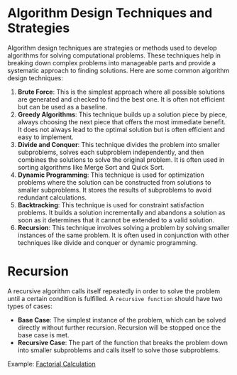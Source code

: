 # Algorithm Design Techniques and Strategies

Algorithm design techniques are strategies or methods used to develop algorithms for solving computational problems. These techniques help in breaking down complex problems into manageable parts and provide a systematic approach to finding solutions. Here are some common algorithm design techniques:

1. **Brute Force**: This is the simplest approach where all possible solutions are generated and checked to find the best one. It is often not efficient but can be used as a baseline.
2. **Greedy Algorithms**: This technique builds up a solution piece by piece, always choosing the next piece that offers the most immediate benefit. It does not always lead to the optimal solution but is often efficient and easy to implement.
3. **Divide and Conquer**: This technique divides the problem into smaller subproblems, solves each subproblem independently, and then combines the solutions to solve the original problem. It is often used in sorting algorithms like Merge Sort and Quick Sort.
4. **Dynamic Programming**: This technique is used for optimization problems where the solution can be constructed from solutions to smaller subproblems. It stores the results of subproblems to avoid redundant calculations.
5. **Backtracking**: This technique is used for constraint satisfaction problems. It builds a solution incrementally and abandons a solution as soon as it determines that it cannot be extended to a valid solution.
6. **Recursion**: This technique involves solving a problem by solving smaller instances of the same problem. It is often used in conjunction with other techniques like divide and conquer or dynamic programming.

# Recursion

A recursive algorithm calls itself repeatedly in order to solve the problem until a certain condition is fulfilled. A `recursive function` should have two types of cases:

- **Base Case**: The simplest instance of the problem, which can be solved directly without further recursion. Recursion will be stopped once the base case is met.
- **Recursive Case**: The part of the function that breaks the problem down into smaller subproblems and calls itself to solve those subproblems.

Example: [Factorial Calculation](./factorial.py)
